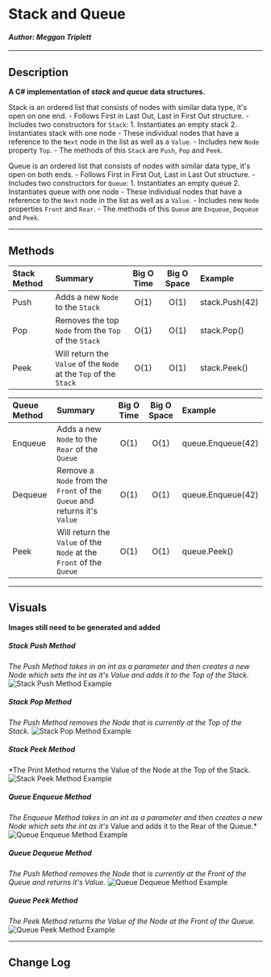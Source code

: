 # Stack and Queue
#### *Author: Meggan Triplett*

------------------------------

## Description

**A C# implementation of *stack* and *queue* data structures.**

Stack is an ordered list that consists of nodes with similar data type, it's open on one end. 
	- Follows First in Last Out, Last in First Out structure.
	- Includes two constructors for `Stack`: 
		1. Instantiates an empty stack 
		2. Instantiates stack with one node
	- These individual nodes that have a reference to the `Next` node in the list as well as a `Value`.
	- Includes new `Node` property `Top`.
	- The methods of this `Stack` are `Push`, `Pop` and `Peek`.

Queue is an ordered list that consists of nodes with similar data type, it's open on both ends.
	- Follows First in First Out, Last in Last Out structure.
	- Includes two constructors for `Queue`: 
		1. Instantiates an empty queue 
		2. Instantiates queue with one node
	- These individual nodes that have a reference to the `Next` node in the list as well as a `Value`.
	- Includes new `Node` properties `Front` and `Rear`.
	- The methods of this `Queue` are `Enqueue`, `Dequeue` and `Peek`.

------------------------------

## Methods

| Stack Method | Summary | Big O Time | Big O Space | Example | 
| :----------- | :----------- | :-------------: | :-------------: | :----------- |
| Push | Adds a new `Node` to the `Stack` | O(1) | O(1) | stack.Push(42) |
| Pop | Removes the top `Node` from the `Top` of the `Stack` | O(1) | O(1) | stack.Pop() |
| Peek | Will return the `Value` of the `Node` at the `Top` of the `Stack` | O(1) | O(1) | stack.Peek() |

| Queue Method | Summary | Big O Time | Big O Space | Example | 
| :----------- | :----------- | :-------------: | :-------------: | :----------- |
| Enqueue | Adds a new `Node` to the `Rear` of the `Queue` | O(1) | O(1) | queue.Enqueue(42) |
| Dequeue | Remove a `Node` from the `Front` of the `Queue` and returns it's `Value` | O(1) | O(1) | queue.Enqueue(42) |
| Peek | Will return the `Value` of the `Node` at the `Front` of the `Queue` | O(1) | O(1) | queue.Peek() |
------------------------------

## Visuals
**Images still need to be generated and added**

##### Stack Push Method
*The Push Method takes in an int as a parameter and then creates a new Node which sets the int as it's 
Value and adds it to the Top of the Stack.*
![Stack Push Method Example](https://via.placeholder.com/750x500)

##### Stack Pop Method
*The Push Method removes the Node that is currently at the Top of the Stack.*
![Stack Pop Method Example](https://via.placeholder.com/750x500)

##### Stack Peek Method
*The Print Method returns the Value of the Node at the Top of the Stack.
![Stack Peek Method Example](https://via.placeholder.com/750x500)

##### Queue Enqueue Method
*The Enqueue Method takes in an int as a parameter and then creates a new Node which sets the int as it's*
Value and adds it to the Rear of the Queue.*
![Queue Enqueue Method Example](https://via.placeholder.com/750x500)

##### Queue Dequeue Method
*The Push Method removes the Node that is currently at the Front of the Queue and returns it's Value.*
![Queue Dequeue Method Example](https://via.placeholder.com/750x500)

##### Queue Peek Method
*The Peek Method returns the Value of the Node at the Front of the Queue.*
![Queue Peek Method Example](https://via.placeholder.com/750x500)

------------------------------

## Change Log